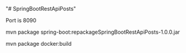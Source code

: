 "# SpringBootRestApiPosts" 

Port is 8090

mvn package spring-boot:repackageSpringBootRestApiPosts-1.0.0.jar

mvn package docker:build
